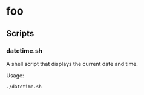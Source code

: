 # foo

## Scripts

### datetime.sh
A shell script that displays the current date and time.

Usage:
```bash
./datetime.sh
```